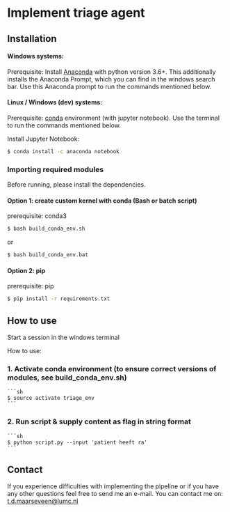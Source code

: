 # Implement triage agent


## Installation


#### Windows systems:
Prerequisite: Install [Anaconda](https://www.anaconda.com/distribution/) with python version 3.6+. This additionally installs the Anaconda Prompt, which you can find in the windows search bar. Use this Anaconda prompt to run the commands mentioned below.

#### Linux / Windows (dev) systems:
Prerequisite: [conda](https://docs.conda.io/projects/conda/en/latest/user-guide/install/index.html) environment (with jupyter notebook). Use the terminal to run the commands mentioned below.

Install Jupyter Notebook:
```sh
$ conda install -c anaconda notebook
```

### Importing required modules
Before running, please install the dependencies. 

#### Option 1: create custom kernel with conda (Bash or batch script)
prerequisite: conda3

```sh
$ bash build_conda_env.sh
```
  
or   
```sh
$ bash build_conda_env.bat
```

#### Option 2: pip
prerequisite: pip

```sh
$ pip install -r requirements.txt
```


## How to use
Start a session in the windows terminal 

How to use: 

### 1. Activate conda environment (to ensure correct versions of modules, see build_conda_env.sh)
    ```sh
    $ source activate triage_env
    ```
    
    
### 2. Run script & supply content as flag in string format
    ```sh
    $ python script.py --input 'patient heeft ra'
    ```


## Contact
If you experience difficulties with implementing the pipeline or if you have any other questions feel free to send me an e-mail. You can contact me on: t.d.maarseveen@lumc.nl 
